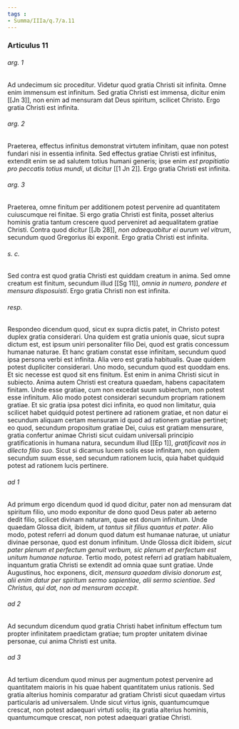 ```yaml
---
tags : 
- Summa/IIIa/q.7/a.11
---
```


### Articulus 11

###### arg. 1
Ad undecimum sic proceditur. Videtur quod gratia Christi sit infinita. Omne enim immensum est infinitum. Sed gratia Christi est immensa, dicitur enim [[Jn 3]], non enim ad mensuram dat Deus spiritum, scilicet Christo. Ergo gratia Christi est infinita.

###### arg. 2
Praeterea, effectus infinitus demonstrat virtutem infinitam, quae non potest fundari nisi in essentia infinita. Sed effectus gratiae Christi est infinitus, extendit enim se ad salutem totius humani generis; ipse enim *est propitiatio pro peccatis totius mundi*, ut dicitur [[1 Jn 2]]. Ergo gratia Christi est infinita.

###### arg. 3
Praeterea, omne finitum per additionem potest pervenire ad quantitatem cuiuscumque rei finitae. Si ergo gratia Christi est finita, posset alterius hominis gratia tantum crescere quod perveniret ad aequalitatem gratiae Christi. Contra quod dicitur [[Jb 28]], *non adaequabitur ei aurum vel vitrum*, secundum quod Gregorius ibi exponit. Ergo gratia Christi est infinita.

###### s. c.
Sed contra est quod gratia Christi est quiddam creatum in anima. Sed omne creatum est finitum, secundum illud [[Sg 11]], *omnia in numero, pondere et mensura disposuisti*. Ergo gratia Christi non est infinita.

###### resp.
Respondeo dicendum quod, sicut ex supra dictis patet, in Christo potest duplex gratia considerari. Una quidem est gratia unionis quae, sicut supra dictum est, est ipsum uniri personaliter filio Dei, quod est gratis concessum humanae naturae. Et hanc gratiam constat esse infinitam, secundum quod ipsa persona verbi est infinita. Alia vero est gratia habitualis. Quae quidem potest dupliciter considerari. Uno modo, secundum quod est quoddam ens. Et sic necesse est quod sit ens finitum. Est enim in anima Christi sicut in subiecto. Anima autem Christi est creatura quaedam, habens capacitatem finitam. Unde esse gratiae, cum non excedat suum subiectum, non potest esse infinitum. Alio modo potest considerari secundum propriam rationem gratiae. Et sic gratia ipsa potest dici infinita, eo quod non limitatur, quia scilicet habet quidquid potest pertinere ad rationem gratiae, et non datur ei secundum aliquam certam mensuram id quod ad rationem gratiae pertinet; eo quod, secundum propositum gratiae Dei, cuius est gratiam mensurare, gratia confertur animae Christi sicut cuidam universali principio gratificationis in humana natura, secundum illud [[Ep 1]], *gratificavit nos in dilecto filio suo*. Sicut si dicamus lucem solis esse infinitam, non quidem secundum suum esse, sed secundum rationem lucis, quia habet quidquid potest ad rationem lucis pertinere.

###### ad 1
Ad primum ergo dicendum quod id quod dicitur, pater non ad mensuram dat spiritum filio, uno modo exponitur de dono quod Deus pater ab aeterno dedit filio, scilicet divinam naturam, quae est donum infinitum. Unde quaedam Glossa dicit, ibidem, *ut tantus sit filius quantus et pater*. Alio modo, potest referri ad donum quod datum est humanae naturae, ut uniatur divinae personae, quod est donum infinitum. Unde Glossa dicit ibidem, *sicut pater plenum et perfectum genuit verbum, sic plenum et perfectum est unitum humanae naturae*. Tertio modo, potest referri ad gratiam habitualem, inquantum gratia Christi se extendit ad omnia quae sunt gratiae. Unde Augustinus, hoc exponens, dicit, *mensura quaedam divisio donorum est, alii enim datur per spiritum sermo sapientiae, alii sermo scientiae. Sed Christus, qui dat, non ad mensuram accepit*.

###### ad 2
Ad secundum dicendum quod gratia Christi habet infinitum effectum tum propter infinitatem praedictam gratiae; tum propter unitatem divinae personae, cui anima Christi est unita.

###### ad 3
Ad tertium dicendum quod minus per augmentum potest pervenire ad quantitatem maioris in his quae habent quantitatem unius rationis. Sed gratia alterius hominis comparatur ad gratiam Christi sicut quaedam virtus particularis ad universalem. Unde sicut virtus ignis, quantumcumque crescat, non potest adaequari virtuti solis; ita gratia alterius hominis, quantumcumque crescat, non potest adaequari gratiae Christi.

